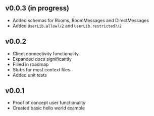 ## v0.0.3 (in progress)
- Added schemas for Rooms, RoomMessages and DirectMessages
- Added `UserLib.allow?/2` and `UserLib.restricted?/2`

## v0.0.2
- Client connectivity functionality
- Expanded docs significantly
- Filled in roadmap
- Stubs for most context files
- Added unit tests

## v0.0.1
- Proof of concept user functionality
- Created basic hello world example
